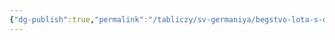 ```yaml
---
{"dg-publish":true,"permalink":"/tabliczy/sv-germaniya/begstvo-lota-s-dochermi-iz-sodoma/","dgPassFrontmatter":true}
---
```



